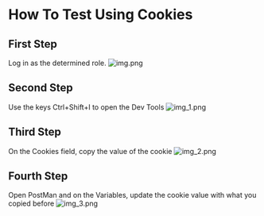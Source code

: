 ﻿# How To Test Using Cookies

## First Step
Log in as the determined role.
![img.png](img.png)

## Second Step
Use the keys Ctrl+Shift+I to open the Dev Tools
![img_1.png](img_1.png)

## Third Step
On the Cookies field, copy the value of the cookie
![img_2.png](img_2.png)

## Fourth Step
Open PostMan and on the Variables, update the cookie value with what you copied before
![img_3.png](img_3.png)